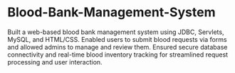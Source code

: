 # Blood-Bank-Management-System
Built a web-based blood bank management system using JDBC, Servlets, MySQL, and HTML/CSS. Enabled users to submit blood requests via forms and allowed admins to manage and review them. Ensured secure database connectivity and real-time blood inventory tracking for streamlined request processing and user interaction.
